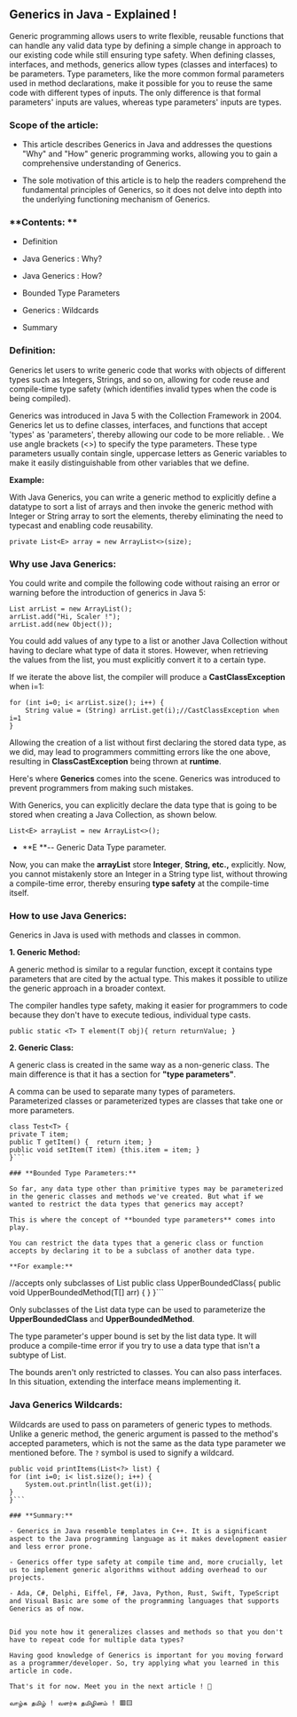 ## Generics in Java - Explained !

Generic programming allows users to write flexible, reusable functions that can handle any valid data type by defining a simple change in approach to our existing code while still ensuring type safety. When defining classes, interfaces, and methods, generics allow types (classes and interfaces) to be parameters. Type parameters, like the more common formal parameters used in method declarations, make it possible for you to reuse the same code with different types of inputs. The only difference is that formal parameters' inputs are values, whereas type parameters' inputs are types.

### **Scope of the article:**

- This article describes Generics in Java and addresses the questions "Why" and "How" generic programming works, allowing you to gain a comprehensive understanding of Generics.

- The sole motivation of this article is to help the readers comprehend the fundamental principles of Generics, so it does not delve into depth into the underlying functioning mechanism of Generics.

### **Contents: **

- Definition

- Java Generics : Why?

- Java Generics : How?

- Bounded Type Parameters

- Generics : Wildcards

- Summary

### **Definition:**

Generics let users to write generic code that works with objects of different types such as Integers, Strings, and so on, allowing for code reuse and compile-time type safety (which identifies invalid types when the code is being compiled).

Generics was introduced in Java 5 with the Collection Framework in 2004. Generics let us to define classes, interfaces, and functions that accept 'types' as 'parameters', thereby allowing our code to be more reliable. . We use angle brackets (<>) to specify the type parameters. These type parameters usually contain single, uppercase letters as Generic variables to make it easily distinguishable from other variables that we define.

**Example:**

With Java Generics, you can write a generic method to explicitly define a datatype to sort a list of arrays and then invoke the generic method with Integer or String array to sort the elements, thereby eliminating the need to typecast and enabling code reusability.


```
private List<E> array = new ArrayList<>(size);
``` 

### **Why use Java Generics:**

You could write and compile the following code without raising an error or warning before the introduction of generics in Java 5:

```
List arrList = new ArrayList();
arrList.add("Hi, Scaler !");
arrList.add(new Object());
``` 

You could add values of any type to a list or another Java Collection without having to declare what type of data it stores. However, when retrieving the values from the list, you must explicitly convert it to a certain type.

If we iterate the above list, the compiler will produce a **CastClassException** when i=1:

```
for (int i=0; i< arrList.size(); i++) {
    String value = (String) arrList.get(i);//CastClassException when i=1
}
```

Allowing the creation of a list without first declaring the stored data type, as we did, may lead to programmers committing errors like the one above, resulting in **ClassCastException** being thrown at **runtime**.

Here's where **Generics** comes into the scene. Generics was introduced to prevent programmers from making such mistakes.

With Generics, you can explicitly declare the data type that is going to be stored when creating a Java Collection, as shown below.

```List<E> arrayList = new ArrayList<>();```

- **E **-- Generic Data Type parameter.

Now, you can make the **arrayList** store **Integer**, **String, etc.,** explicitly. Now, you cannot mistakenly store an Integer in a String type list, without throwing a compile-time error, thereby ensuring **type safety** at the compile-time itself.

### **How to use Java Generics:**

Generics in Java is used with methods and classes in common.

**1. Generic Method:**

A generic method is similar to a regular function, except it contains type parameters that are cited by the actual type. This makes it possible to utilize the generic approach in a broader context.

The compiler handles type safety, making it easier for programmers to code because they don't have to execute tedious, individual type casts.

```public static <T> T element(T obj){ return returnValue; }```

**2. Generic Class:**

A generic class is created in the same way as a non-generic class. The main difference is that it has a section for **"type parameters"**.

A comma can be used to separate many types of parameters. Parameterized classes or parameterized types are classes that take one or more parameters.

```
class Test<T> {
private T item; 
public T getItem() {  return item; }
public void setItem(T item) {this.item = item; }   
}```

### **Bounded Type Parameters:**

So far, any data type other than primitive types may be parameterized in the generic classes and methods we've created. But what if we wanted to restrict the data types that generics may accept?

This is where the concept of **bounded type parameters** comes into play.

You can restrict the data types that a generic class or function accepts by declaring it to be a subclass of another data type.

**For example:**

```
//accepts only subclasses of List
public class UpperBoundedClass<T extends List>{
public <T extends List> void UpperBoundedMethod(T[] arr) {
}
}```

Only subclasses of the List data type can be used to parameterize the **UpperBoundedClass** and **UpperBoundedMethod**.

The type parameter's upper bound is set by the list data type. It will produce a compile-time error if you try to use a data type that isn't a subtype of List.

The bounds aren't only restricted to classes. You can also pass interfaces. In this situation, extending the interface means implementing it.

### **Java Generics Wildcards:**

Wildcards are used to pass on parameters of generic types to methods. Unlike a generic method, the generic argument is passed to the method's accepted parameters, which is not the same as the data type parameter we mentioned before. The `?` symbol is used to signify a wildcard.


```
public void printItems(List<?> list) {
for (int i=0; i< list.size(); i++) {
    System.out.println(list.get(i));
}
}```

### **Summary:**

- Generics in Java resemble templates in C++. It is a significant aspect to the Java programming language as it makes development easier and less error prone.

- Generics offer type safety at compile time and, more crucially, let us to implement generic algorithms without adding overhead to our projects.

- Ada, C#, Delphi, Eiffel, F#, Java, Python, Rust, Swift, TypeScript and Visual Basic are some of the programming languages that supports Generics as of now.


Did you note how it generalizes classes and methods so that you don't have to repeat code for multiple data types? 

Having good knowledge of Generics is important for you moving forward as a programmer/developer. So, try applying what you learned in this article in code.

That's it for now. Meet you in the next article ! 💌

வாழ்க தமிழ் ! வளர்க தமிழினம் ! 🟥🟨